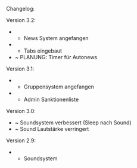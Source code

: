 Changelog:

Version 3.2:
+ + News System angefangen
+ + Tabs eingebaut
+ ~ PLANUNG: Timer für Autonews

Version 3.1:
+ + Gruppensystem angefangen
+ + Admin Sanktionenliste 

Version 3.0:
+ ~ Soundsystem verbessert (Sleep nach Sound)
+ ~ Sound Lautstärke verringert

Version 2.9:
+ + Soundsystem